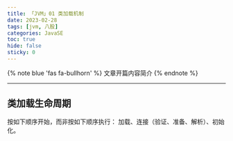 ```yaml
---
title: 「JVM」01 类加载机制
date: 2023-02-28
tags: [jvm, 八股]
categories: JavaSE
toc: true
hide: false
sticky: 0
---
```


{% note blue 'fas fa-bullhorn' %}
文章开篇内容简介
{% endnote %}

---

## 类加载生命周期

按如下顺序开始，而非按如下顺序执行：
加载、连接（验证、准备、解析）、初始化。

